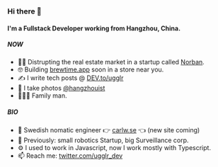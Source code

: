 ### Hi there 👋

#### I'm a Fullstack Developer working from Hangzhou, China.

##### NOW

- 🧑‍💻 Distrupting the real estate market in a startup called [Norban](https://norban.se).
- 🤓 Building [brewtime.app](https://brewtime.app) soon in a store near you.
- ✍️ I write tech posts @ [DEV.to/ugglr](https://dev.to/ugglr)
- 📸 I take photos [@hangzhouist](https://www.instagram.com/hangzhouist/) 
- 👨‍👩‍👦 Family man.

##### BIO

- 🏢 Swedish nomatic engineer 👉 [carlw.se](https://www.carlw.se) 👈 (new site coming)
- 👔 Previously: small robotics Startup, big Surveillance corp. 
- ⚙️ I used to work in Javascript, now I work mostly with Typescript.
- 📫 Reach me: [twitter.com/ugglr_dev](https://twitter.com/ugglr_dev)
